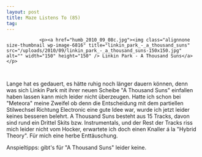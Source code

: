 ```yaml
---
layout: post
title: Maze Listens To (85)
tag: 
---
```



                <p><a href="humb_2010_09_08c.jpg"><img class="alignnone size-thumbnail wp-image-6816" title="linkin_park_-_a_thousand_suns" src="/uploads/2010/09/linkin_park_-_a_thousand_suns-150x150.jpg" alt="" width="150" height="150" /> Linkin Park - A Thousand Suns</a></p>
<img class="alignnone size-full wp-image-6137" title="maze_listens_to_1stars" src="/uploads/2010/02/maze_listens_to_1stars.png" alt="" width="75" height="15" />
<p>Lange hat es gedauert, es hätte ruhig noch länger dauern können, denn was sich Linkin Park mit ihrer neuen Scheibe &quot;A Thousand Suns&quot; einfallen haben lassen kann mich leider nicht überzeugen. Hatte ich schon bei &quot;Meteora&quot; meine Zweifel ob denn die Entscheidung mit dem partiellen Stilwechsel Richtung Electronic eine gute Idee war, wurde ich jetzt leider keines besseren belehrt. A Thousand Suns besteht aus 15 Tracks, davon sind rund ein Drittel Skits bzw. Instrumentals, und der Rest der Tracks riss mich leider nicht vom Hocker, erwartete ich doch einen Knaller á la &quot;Hybrid Theory&quot;. Für mich eine herbe Enttäuschung.</p>
<p>Anspieltipps: gibt's für &quot;A Thousand Suns&quot; leider keine.</p>
            
